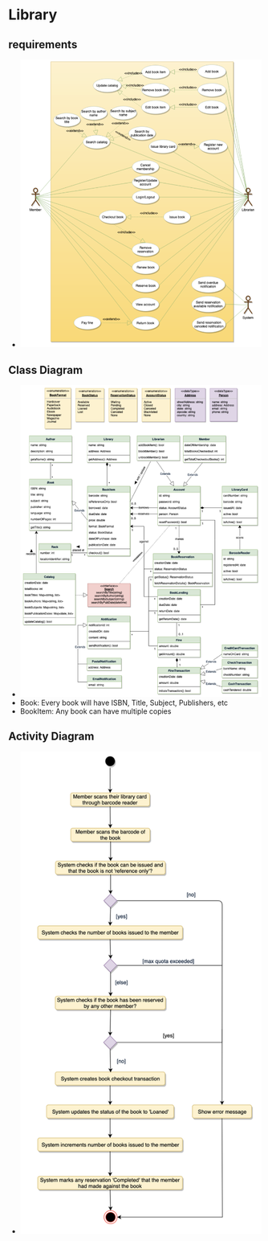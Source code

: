 # Library

## requirements

* ![Library : use case diagram](images/20210415_224627.png)

## Class Diagram

* ![Library : Class Diagram](images/20210415_224923.png)
* Book: Every book will have ISBN, Title, Subject, Publishers, etc
* BookItem: Any book can have multiple copies

## Activity Diagram

* ![Library : Activity diagram](images/20210415_224952.png)
